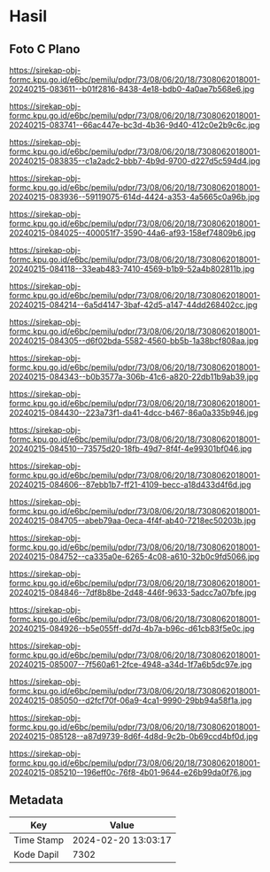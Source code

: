 # Hasil

## Foto C Plano

https://sirekap-obj-formc.kpu.go.id/e6bc/pemilu/pdpr/73/08/06/20/18/7308062018001-20240215-083611--b01f2816-8438-4e18-bdb0-4a0ae7b568e6.jpg

https://sirekap-obj-formc.kpu.go.id/e6bc/pemilu/pdpr/73/08/06/20/18/7308062018001-20240215-083741--66ac447e-bc3d-4b36-9d40-412c0e2b9c6c.jpg

https://sirekap-obj-formc.kpu.go.id/e6bc/pemilu/pdpr/73/08/06/20/18/7308062018001-20240215-083835--c1a2adc2-bbb7-4b9d-9700-d227d5c594d4.jpg

https://sirekap-obj-formc.kpu.go.id/e6bc/pemilu/pdpr/73/08/06/20/18/7308062018001-20240215-083936--59119075-614d-4424-a353-4a5665c0a96b.jpg

https://sirekap-obj-formc.kpu.go.id/e6bc/pemilu/pdpr/73/08/06/20/18/7308062018001-20240215-084025--400051f7-3590-44a6-af93-158ef74809b6.jpg

https://sirekap-obj-formc.kpu.go.id/e6bc/pemilu/pdpr/73/08/06/20/18/7308062018001-20240215-084118--33eab483-7410-4569-b1b9-52a4b802811b.jpg

https://sirekap-obj-formc.kpu.go.id/e6bc/pemilu/pdpr/73/08/06/20/18/7308062018001-20240215-084214--6a5d4147-3baf-42d5-a147-44dd268402cc.jpg

https://sirekap-obj-formc.kpu.go.id/e6bc/pemilu/pdpr/73/08/06/20/18/7308062018001-20240215-084305--d6f02bda-5582-4560-bb5b-1a38bcf808aa.jpg

https://sirekap-obj-formc.kpu.go.id/e6bc/pemilu/pdpr/73/08/06/20/18/7308062018001-20240215-084343--b0b3577a-306b-41c6-a820-22db11b9ab39.jpg

https://sirekap-obj-formc.kpu.go.id/e6bc/pemilu/pdpr/73/08/06/20/18/7308062018001-20240215-084430--223a73f1-da41-4dcc-b467-86a0a335b946.jpg

https://sirekap-obj-formc.kpu.go.id/e6bc/pemilu/pdpr/73/08/06/20/18/7308062018001-20240215-084510--73575d20-18fb-49d7-8f4f-4e99301bf046.jpg

https://sirekap-obj-formc.kpu.go.id/e6bc/pemilu/pdpr/73/08/06/20/18/7308062018001-20240215-084606--87ebb1b7-ff21-4109-becc-a18d433d4f6d.jpg

https://sirekap-obj-formc.kpu.go.id/e6bc/pemilu/pdpr/73/08/06/20/18/7308062018001-20240215-084705--abeb79aa-0eca-4f4f-ab40-7218ec50203b.jpg

https://sirekap-obj-formc.kpu.go.id/e6bc/pemilu/pdpr/73/08/06/20/18/7308062018001-20240215-084752--ca335a0e-6265-4c08-a610-32b0c9fd5066.jpg

https://sirekap-obj-formc.kpu.go.id/e6bc/pemilu/pdpr/73/08/06/20/18/7308062018001-20240215-084846--7df8b8be-2d48-446f-9633-5adcc7a07bfe.jpg

https://sirekap-obj-formc.kpu.go.id/e6bc/pemilu/pdpr/73/08/06/20/18/7308062018001-20240215-084926--b5e055ff-dd7d-4b7a-b96c-d61cb83f5e0c.jpg

https://sirekap-obj-formc.kpu.go.id/e6bc/pemilu/pdpr/73/08/06/20/18/7308062018001-20240215-085007--7f560a61-2fce-4948-a34d-1f7a6b5dc97e.jpg

https://sirekap-obj-formc.kpu.go.id/e6bc/pemilu/pdpr/73/08/06/20/18/7308062018001-20240215-085050--d2fcf70f-06a9-4ca1-9990-29bb94a58f1a.jpg

https://sirekap-obj-formc.kpu.go.id/e6bc/pemilu/pdpr/73/08/06/20/18/7308062018001-20240215-085128--a87d9739-8d6f-4d8d-9c2b-0b69ccd4bf0d.jpg

https://sirekap-obj-formc.kpu.go.id/e6bc/pemilu/pdpr/73/08/06/20/18/7308062018001-20240215-085210--196eff0c-76f8-4b01-9644-e26b99da0f76.jpg


## Metadata

| Key        | Value               |
| ---------- | ------------------- |
| Time Stamp | 2024-02-20 13:03:17 |
| Kode Dapil | 7302                |



